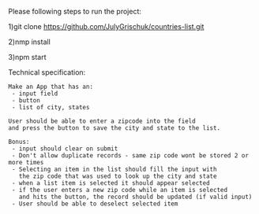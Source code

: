 Please following steps to run the project:

1)git clone https://github.com/JulyGrischuk/countries-list.git

2)nmp install

3)npm start


Technical specification:

    Make an App that has an:
     - input field
     - button
     - list of city, states

    User should be able to enter a zipcode into the field
    and press the button to save the city and state to the list.

    Bonus:
     - input should clear on submit
     - Don't allow duplicate records - same zip code wont be stored 2 or more times
     - Selecting an item in the list should fill the input with
       the zip code that was used to look up the city and state
     - when a list item is selected it should appear selected
     - if the user enters a new zip code while an item is selected
       and hits the button, the record should be updated (if valid input)
     - User should be able to deselect selected item
